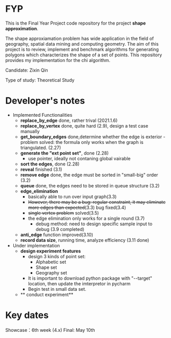 # FYP
This is the Final Year Project code repository for the project **shape approximation**.

The shape approxiamation problem has wide application in the field of geography, spatial data mining and computing geometry.
The aim of this project is to review, implement and benchmark algorithms for generating
polygons which characterizes the shape of a set of points. This repository provides my implementation
for the chi algorithm.

Candidate: Zixin Qin

Type of study: Theoretical Study

# Developer's notes

- Implemented Functionalities
  - **replace_by_edge** done, rather trival (2021.1.6)
  - **replace_by_vertex** done, quite hard (2.9), design a test case manually
  - **get_boundary_edges** done,determine whether the edge is exterior 
        - problem solved: the formula only works when the graph is triangulated. (2.27)
   -  **generate the "ext point set"**, done (2.28)
        - use pointer, ideally not contaning global vairable
   -  **sort the edges**, done (2.28)
   -  **reveal** finished (3.1)
   - **remove edge** done, the edge must be sorted in "small-big" order (3.2)
   - **queue** done, the edges need to be stored in queue structure (3.2)
   - **edge_elimination** 
        -  basically able to run over input graph(3.3)
        - ~~However, there may be a bug: regular constraint, it  may eliminate more edges than expected~~(3.3) bug fixed(3.4)
        - ~~single vertex problem~~ solved(3.5)
        - the edge elimination only works for a single round (3.7) 
           - debug method: need to design specific sample input to debug (3.9 completed)
   - **anti_edge** function improved(3.10)
   - **record data size**, running time, analyze efficiency (3.11 done)
- Under implementation 
   - **design experiment features**
     - design 3 kinds of point set:
        - Alphabetic set
        - Shape set
        - Geography set
     - It is important to download python package with "--target" location, then update the imterpretor in pycharm
     - Begin test in small data set.
   - ** conduct experiment**

# Key dates
Showcase：6th week (4.x)
Final: May 10th

